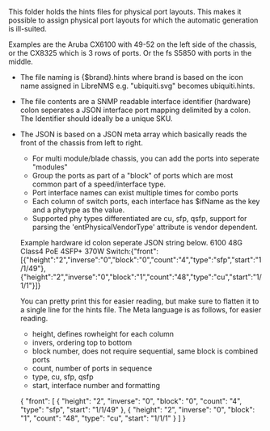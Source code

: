 This folder holds the hints files for physical port layouts. This makes it possible to assign physical port layouts for which the automatic generation is ill-suited.

Examples are the Aruba CX6100 with 49-52 on the left side of the chassis, or the CX8325 which is 3 rows of ports. Or the fs S5850 with ports in the middle.

- The file naming is {$brand}.hints where brand is based on the icon name assigned in LibreNMS e.g. "ubiquiti.svg" becomes ubiquiti.hints.

- The file contents are a SNMP readable interface identifier (hardware) colon seperates a JSON interface port mapping delimited by a colon. The Identifier should ideally be a unique SKU.

- The JSON is based on a JSON meta array which basically reads the front of the chassis from left to right.
	- For multi module/blade chassis, you can add the ports into seperate "modules"
	- Group the ports as part of a "block" of ports which are most common part of a speed/interface type.
	- Port interface names can exist multiple times for combo ports
	- Each column of switch ports, each interface has $ifName as the key and a phytype as the value.
	- Supported phy types differentiated are cu, sfp, qsfp, support for parsing the 'entPhysicalVendorType' attribute is vendor dependent.

	Example hardware id colon seperate JSON string below.
	6100 48G Class4 PoE 4SFP+ 370W Switch:{"front":[{"height":"2","inverse":"0","block":"0","count":"4","type":"sfp","start":"1\/1\/49"},{"height":"2","inverse":"0","block":"1","count":"48","type":"cu","start":"1\/1\/1"}]}

	You can pretty print this for easier reading, but make sure to flatten it to a single line for the hints file.
	The Meta language is as follows, for easier reading.

	 - height, defines rowheight for each column
	 - invers, ordering top to bottom
     - block number, does not require sequential, same block is combined ports
	 - count, number of ports in sequence
	 - type, cu, sfp, qsfp
	 - start, interface number and formatting
	 
	{
     "front": [
      {
         "height": "2",
         "inverse": "0",
         "block": "0",
         "count": "4",
         "type": "sfp",
         "start": "1/1/49"
       },
       {
         "height": "2",
         "inverse": "0",
         "block": "1",
         "count": "48",
         "type": "cu",
         "start": "1/1/1"
       }
     ]
	}
	